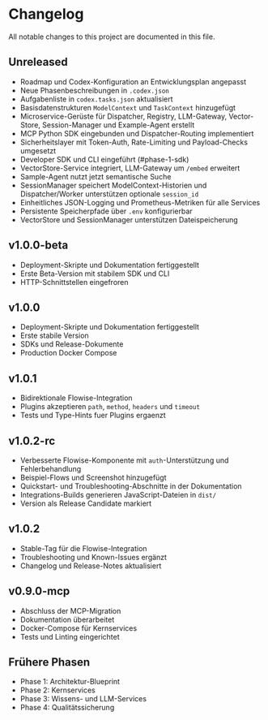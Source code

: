 # Changelog

All notable changes to this project are documented in this file.

## Unreleased
- Roadmap und Codex-Konfiguration an Entwicklungsplan angepasst
- Neue Phasenbeschreibungen in `.codex.json`
- Aufgabenliste in `codex.tasks.json` aktualisiert
- Basisdatenstrukturen `ModelContext` und `TaskContext` hinzugefügt
- Microservice-Gerüste für Dispatcher, Registry, LLM-Gateway, Vector-Store,
  Session-Manager und Example-Agent erstellt
- MCP Python SDK eingebunden und Dispatcher-Routing implementiert
- Sicherheitslayer mit Token-Auth, Rate-Limiting und Payload-Checks umgesetzt
- Developer SDK und CLI eingeführt (#phase-1-sdk)
- VectorStore-Service integriert, LLM-Gateway um `/embed` erweitert
- Sample-Agent nutzt jetzt semantische Suche
- SessionManager speichert ModelContext-Historien und Dispatcher/Worker
  unterstützen optionale `session_id`
- Einheitliches JSON-Logging und Prometheus-Metriken für alle Services
- Persistente Speicherpfade über `.env` konfigurierbar
- VectorStore und SessionManager unterstützen Dateispeicherung

## v1.0.0-beta
- Deployment-Skripte und Dokumentation fertiggestellt
- Erste Beta-Version mit stabilem SDK und CLI
- HTTP-Schnittstellen eingefroren

## v1.0.0
- Deployment-Skripte und Dokumentation fertiggestellt
- Erste stabile Version
- SDKs und Release-Dokumente
- Production Docker Compose

## v1.0.1
- Bidirektionale Flowise-Integration
- Plugins akzeptieren `path`, `method`, `headers` und `timeout`
- Tests und Type-Hints fuer Plugins ergaenzt

## v1.0.2-rc
- Verbesserte Flowise-Komponente mit `auth`-Unterstützung und Fehlerbehandlung
- Beispiel-Flows und Screenshot hinzugefügt
- Quickstart- und Troubleshooting-Abschnitte in der Dokumentation
- Integrations-Builds generieren JavaScript-Dateien in `dist/`
- Version als Release Candidate markiert

## v1.0.2
- Stable-Tag für die Flowise-Integration
- Troubleshooting und Known-Issues ergänzt
- Changelog und Release-Notes aktualisiert

## v0.9.0-mcp
- Abschluss der MCP-Migration
- Dokumentation überarbeitet
- Docker-Compose für Kernservices
- Tests und Linting eingerichtet

## Frühere Phasen
- Phase 1: Architektur-Blueprint
- Phase 2: Kernservices
- Phase 3: Wissens- und LLM-Services
- Phase 4: Qualitätssicherung

